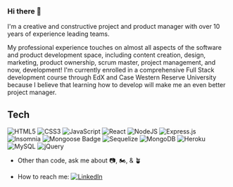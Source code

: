 ### Hi there 👋

I'm  a creative and constructive project and product manager with over 10 years of experience leading teams.

My professional experience touches on almost all aspects of the software and product development space, including content creation, design, marketing, product ownership, scrum master, project management, and now, development! I'm currently enrolled in a comprehensive Full Stack development course through EdX and Case Western Reserve University because I believe that learning how to develop will make me an even better project manager.

## Tech

![HTML5](https://img.shields.io/badge/html5-%23E34F26.svg?style=for-the-badge&logo=html5&logoColor=white) ![CSS3](https://img.shields.io/badge/css3-%231572B6.svg?style=for-the-badge&logo=css3&logoColor=white) 
![JavaScript](https://img.shields.io/badge/javascript-%23323330.svg?style=for-the-badge&logo=javascript&logoColor=%23F7DF1E) ![React](https://img.shields.io/badge/react-%2320232a.svg?style=for-the-badge&logo=react&logoColor=%2361DAFB) ![NodeJS](https://img.shields.io/badge/node.js-6DA55F?style=for-the-badge&logo=node.js&logoColor=white) ![Express.js](https://img.shields.io/badge/express.js-%23404d59.svg?style=for-the-badge&logo=express&logoColor=%2361DAFB)  ![Insomnia](https://img.shields.io/badge/Insomnia-black?style=for-the-badge&logo=insomnia&logoColor=5849BE) ![Mongoose Badge](https://img.shields.io/badge/Mongoose-800?logo=mongoose&logoColor=fff&style=flat) ![Sequelize](https://img.shields.io/badge/Sequelize-52B0E7?style=for-the-badge&logo=Sequelize&logoColor=white) ![MongoDB](https://img.shields.io/badge/MongoDB-%234ea94b.svg?style=for-the-badge&logo=mongodb&logoColor=white) ![Heroku](https://img.shields.io/badge/Heroku-430098?style=for-the-badge&logo=heroku&logoColor=white) ![MySQL](https://img.shields.io/badge/mysql-%2300f.svg?style=for-the-badge&logo=mysql&logoColor=white) ![jQuery](https://img.shields.io/badge/jquery-%230769AD.svg?style=for-the-badge&logo=jquery&logoColor=white) 

- Other than code, ask me about 📷, 🏍️, & 🪴
  
- How to reach me: [![LinkedIn](https://img.shields.io/badge/linkedin-%230077B5.svg?style=for-the-badge&logo=linkedin&logoColor=white)]([url](https://www.linkedin.com/in/matthewaaronturner/))
